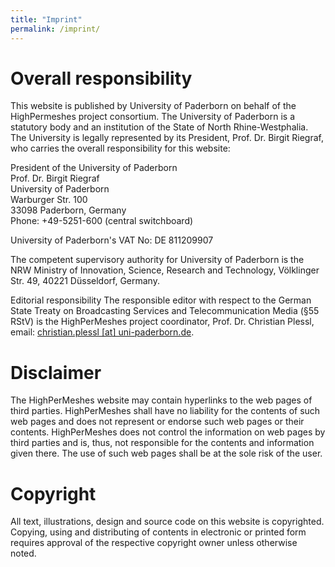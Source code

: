 ```yaml
---
title: "Imprint"
permalink: /imprint/
---
```


# Overall responsibility #

This website is published by University of Paderborn on behalf of the HighPermeshes project consortium. The University of Paderborn is a statutory body and an institution of the State of North Rhine-Westphalia. The University is legally represented by its President, Prof. Dr. Birgit Riegraf, who carries the overall responsibility for this website:

President of the University of Paderborn  
Prof. Dr. Birgit Riegraf  
University of Paderborn  
Warburger Str. 100  
33098 Paderborn, Germany  
Phone: +49-5251-600 (central switchboard)  

University of Paderborn's VAT No: DE 811209907

The competent supervisory authority for University of Paderborn is the NRW Ministry of Innovation, Science, Research and Technology, Völklinger Str. 49, 40221 Düsseldorf, Germany.

Editorial responsibility
The responsible editor with respect to the German State Treaty on Broadcasting Services and Telecommunication Media (§55 RStV) is the HighPerMeshes project coordinator, Prof. Dr. Christian Plessl, email: [christian.plessl [at] uni-paderborn.de](mailto:&#99;&#104;&#114;&#105;&#115;&#116;&#105;&#97;&#110;&#46;&#112;&#108;&#101;&#115;&#115;&#108;&#64;&#117;&#110;&#105;&#45;&#112;&#97;&#100;&#101;&#114;&#98;&#111;&#114;&#110;&#46;&#100;&#101;).

# Disclaimer #

The HighPerMeshes website may contain hyperlinks to the web pages of third parties. HighPerMeshes shall have no liability for the contents of such web pages and does not represent or endorse such web pages or their contents. HighPerMeshes does not control the information on web pages by third parties and is, thus, not responsible for the contents and information given there. The use of such web pages shall be at the sole risk of the user.

# Copyright #

All text, illustrations, design and source code on this website is copyrighted. Copying, using and distributing of contents in electronic or printed form requires approval of the respective copyright owner unless otherwise noted.
